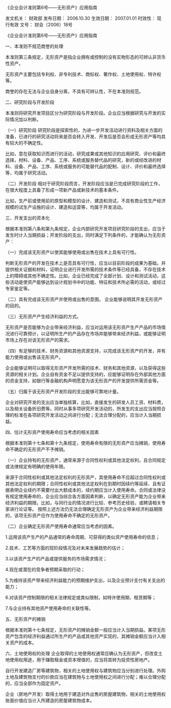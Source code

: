 
	
		
	
《企业会计准则第6号——无形资产》应用指南
	
	
发文机关：	财政部
发布日期：	2006.10.30
生效日期：	2007.01.01
时效性：	现行有效
文号：	财会〔2006〕18号
	
	

	
	

	
	

《企业会计准则第6号——无形资产》应用指南

一、本准则不规范商誉的处理

本准则第三条规定，无形资产是指企业拥有或控制的没有实物形态的可辨认非货币性资产。

无形资产主要包括专利权、非专利技术、商标权、著作权、土地使用权、特许权等。

商誉的存在无法与企业自身分离，不具有可辨认性，不在本准则规范。

二、研究阶段与开发阶段

本准则将研究开发项目区分为研究阶段与开发阶段。企业应当根据研究与开发的实际情况加以判断。

（一）研究阶段 研究阶段是探索性的，为进一步开发活动进行资料及相关方面的准备，已进行的研究活动将来是否会转入开发、开发后是否会形成无形资产等均具有较大的不确定性。

比如，意在获取知识而进行的活动，研究成果或其他知识的应用研究、评价和最终选择，材料、设备、产品、工序、系统或服务替代品的研究，新的或经改进的材料、设备、产品、工序、系统或服务的可能替代品的配制、设计、评价和最终选择等，均属于研究活动。

（二）开发阶段
相对于研究阶段而言，开发阶段应当是已完成研究阶段的工作，在很大程度上具备了形成一项新产品或新技术的基本条件。

比如，生产前或使用前的原型和模型的设计、建造和测试，不具有商业性生产经济规模的试生产设施的设计、建造和运营等，均属于开发活动。

三、开发支出的资本化

根据本准则第八条和第九条规定，企业内部研究开发项目研究阶段的支出，应当于发生时计入当期损益；开发阶段的支出，同时满足下列条件的，才能确认为无形资产：

（一）完成该无形资产以使其能够使用或出售在技术上具有可行性。

判断无形资产的开发在技术上是否具有可行性，应当以目前阶段的成果为基础，并提供相关证据和材料，证明企业进行开发所需的技术条件等已经具备，不存在技术上的障碍或其他不确定性。比如，企业已经完成了全部计划、设计和测试活动，这些活动是使资产能够达到设计规划书中的功能、特征和技术所必需的活动，或经过专家鉴定等。

（二）具有完成该无形资产并使用或出售的意图。 企业能够说明其开发无形资产的目的。

（三）无形资产产生经济利益的方式。

无形资产是否能够为企业带来经济利益，应当对运用该无形资产生产产品的市场情况进行可靠预计，以证明所生产的产品存在市场并能够带来经济利益，或能够证明市场上存在对该无形资产的需求。

（四）有足够的技术、财务资源和其他资源支持，以完成该无形资产的开发，并有能力使用或出售该无形资产。

企业能够证明可以取得无形资产开发所需的技术、财务和其他资源，以及获得这些资源的相关计划。企业自有资金不足以提供支持的，应能够证明存在外部其他方面的资金支持，如银行等金融机构声明愿意为该无形资产的开发提供所需资金等。

（五）归属于该无形资产开发阶段的支出能够可靠地计量。

企业对研究开发的支出应当单独核算，比如，直接发生的研发人员工资、材料费，以及相关设备折旧费等。同时从事多项研究开发活动的，所发生的支出应当按照合理的标准在各项研究开发活动之间进行分配；无法合理分配的，应当计入当期损益。

四、估计无形资产使用寿命应当考虑的相关因素

根据本准则第十七条和第十九条规定，使用寿命有限的无形资产应当摊销，使用寿命不确定的无形资产不予摊销。

（一）企业持有的无形资产，通常来源于合同性权利或其他法定权利，且合同规定或法律规定有明确的使用年限。

来源于合同性权利或其他法定权利的无形资产，其使用寿命不应超过合同性权利或其他法定权利的期限；合同性权利或其他法定权利在到期时因续约等延续、且有证据表明企业续约不需要付出大额成本的，续约期应当计入使用寿命。合同或法律没有规定使用寿命的，企业应当综合各方面因素判断，以确定无形资产能为企业带来经济利益的期限。比如，与同行业的情况进行比较、参考历史经验，或聘请相关专家进行论证等。 按照上述方法仍无法合理确定无形资产为企业带来经济利益期限的，该项无形资产应作为使用寿命不确定的无形资产。

（二）企业确定无形资产使用寿命通常应当考虑的因素。

1.运用该资产生产的产品通常的寿命周期、可获得的类似资产使用寿命的信息；

2.技术、工艺等方面的现阶段情况及对未来发展趋势的估计；

3.以该资产生产的产品或提供服务的市场需求情况；

4.现在或潜在的竞争者预期采取的行动；

5.为维持该资产带来经济利益能力的预期维护支出，以及企业预计支付有关支出的能力；

6.对该资产控制期限的相关法律规定或类似限制，如特许使用期、租赁期等；

7.与企业持有其他资产使用寿命的关联性等。

五、无形资产的摊销

根据本准则第十七条规定，无形资产的摊销金额一般应当计入当期损益。某项无形资产包含的经济利益通过所生产的产品或其他资产实现的，其摊销金额应当计入相关资产的成本。

六、土地使用权的处理 企业取得的土地使用权通常应确认为无形资产，但改变土地使用权用途，用于赚取租金或资本增值的，应当将其转为投资性房地产。

自行开发建造厂房等建筑物，相关的土地使用权与建筑物应当分别进行处理。外购土地及建筑物支付的价款应当在建筑物与土地使用权之间进行分配；难以合理分配的，应当全部作为固定资产。

企业（房地产开发）取得土地用于建造对外出售的房屋建筑物，相关的土地使用权账面价值应当计入所建造的房屋建筑物成本。
